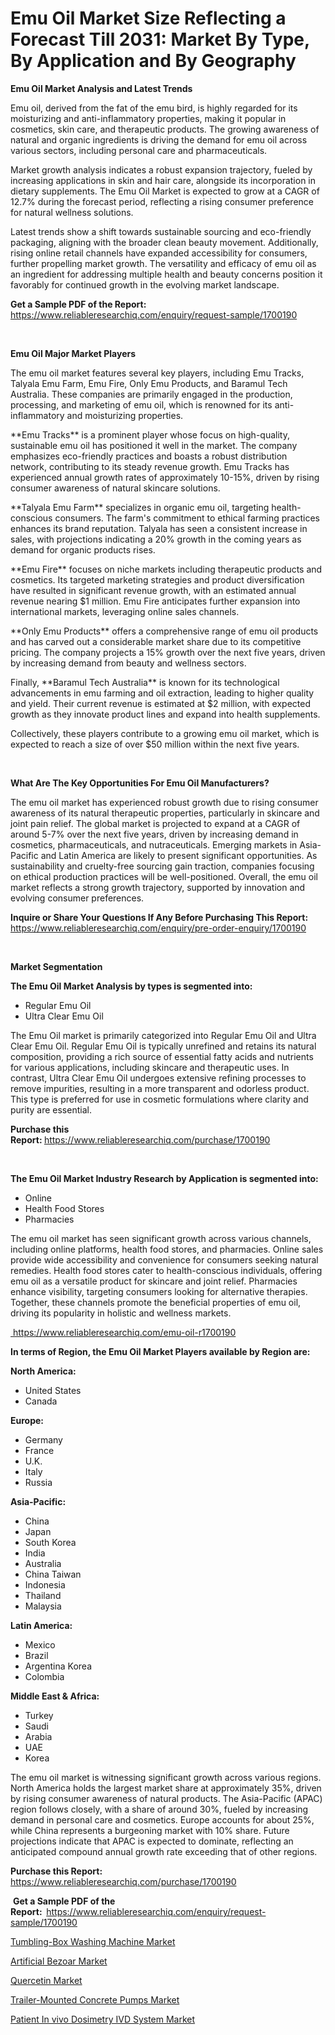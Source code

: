 <p><h1>Emu Oil Market Size Reflecting a Forecast Till 2031: Market By Type, By Application and By Geography</h1></p><p><strong>Emu Oil Market Analysis and Latest Trends</strong></p>
<p><p>Emu oil, derived from the fat of the emu bird, is highly regarded for its moisturizing and anti-inflammatory properties, making it popular in cosmetics, skin care, and therapeutic products. The growing awareness of natural and organic ingredients is driving the demand for emu oil across various sectors, including personal care and pharmaceuticals. </p><p>Market growth analysis indicates a robust expansion trajectory, fueled by increasing applications in skin and hair care, alongside its incorporation in dietary supplements. The Emu Oil Market is expected to grow at a CAGR of 12.7% during the forecast period, reflecting a rising consumer preference for natural wellness solutions.</p><p>Latest trends show a shift towards sustainable sourcing and eco-friendly packaging, aligning with the broader clean beauty movement. Additionally, rising online retail channels have expanded accessibility for consumers, further propelling market growth. The versatility and efficacy of emu oil as an ingredient for addressing multiple health and beauty concerns position it favorably for continued growth in the evolving market landscape.</p></p>
<p><strong>Get a Sample PDF of the Report:&nbsp;</strong> <a href="https://www.reliableresearchiq.com/enquiry/request-sample/1700190?utm_campaign=1088&utm_medium=2&utm_source=Github&utm_content=ia&utm_term=11112024&utm_id=emu-oil">https://www.reliableresearchiq.com/enquiry/request-sample/1700190</a></p>
<p>&nbsp;</p>
<p><strong>Emu Oil Major Market Players</strong></p>
<p><p>The emu oil market features several key players, including Emu Tracks, Talyala Emu Farm, Emu Fire, Only Emu Products, and Baramul Tech Australia. These companies are primarily engaged in the production, processing, and marketing of emu oil, which is renowned for its anti-inflammatory and moisturizing properties.</p><p>**Emu Tracks** is a prominent player whose focus on high-quality, sustainable emu oil has positioned it well in the market. The company emphasizes eco-friendly practices and boasts a robust distribution network, contributing to its steady revenue growth. Emu Tracks has experienced annual growth rates of approximately 10-15%, driven by rising consumer awareness of natural skincare solutions.</p><p>**Talyala Emu Farm** specializes in organic emu oil, targeting health-conscious consumers. The farm's commitment to ethical farming practices enhances its brand reputation. Talyala has seen a consistent increase in sales, with projections indicating a 20% growth in the coming years as demand for organic products rises.</p><p>**Emu Fire** focuses on niche markets including therapeutic products and cosmetics. Its targeted marketing strategies and product diversification have resulted in significant revenue growth, with an estimated annual revenue nearing $1 million. Emu Fire anticipates further expansion into international markets, leveraging online sales channels.</p><p>**Only Emu Products** offers a comprehensive range of emu oil products and has carved out a considerable market share due to its competitive pricing. The company projects a 15% growth over the next five years, driven by increasing demand from beauty and wellness sectors.</p><p>Finally, **Baramul Tech Australia** is known for its technological advancements in emu farming and oil extraction, leading to higher quality and yield. Their current revenue is estimated at $2 million, with expected growth as they innovate product lines and expand into health supplements.</p><p>Collectively, these players contribute to a growing emu oil market, which is expected to reach a size of over $50 million within the next five years.</p></p>
<p>&nbsp;</p>
<p><strong>What Are The Key Opportunities For Emu Oil Manufacturers?</strong></p>
<p><p>The emu oil market has experienced robust growth due to rising consumer awareness of its natural therapeutic properties, particularly in skincare and joint pain relief. The global market is projected to expand at a CAGR of around 5-7% over the next five years, driven by increasing demand in cosmetics, pharmaceuticals, and nutraceuticals. Emerging markets in Asia-Pacific and Latin America are likely to present significant opportunities. As sustainability and cruelty-free sourcing gain traction, companies focusing on ethical production practices will be well-positioned. Overall, the emu oil market reflects a strong growth trajectory, supported by innovation and evolving consumer preferences.</p></p>
<p><strong>Inquire or Share Your Questions If Any Before Purchasing This Report:</strong> <a href="https://www.reliableresearchiq.com/enquiry/pre-order-enquiry/1700190?utm_campaign=1088&utm_medium=2&utm_source=Github&utm_content=ia&utm_term=11112024&utm_id=emu-oil">https://www.reliableresearchiq.com/enquiry/pre-order-enquiry/1700190</a></p>
<p>&nbsp;</p>
<p><strong>Market Segmentation</strong></p>
<p><strong>The Emu Oil Market Analysis by types is segmented into:</strong></p>
<p><ul><li>Regular Emu Oil</li><li>Ultra Clear Emu Oil</li></ul></p>
<p><p>The Emu Oil market is primarily categorized into Regular Emu Oil and Ultra Clear Emu Oil. Regular Emu Oil is typically unrefined and retains its natural composition, providing a rich source of essential fatty acids and nutrients for various applications, including skincare and therapeutic uses. In contrast, Ultra Clear Emu Oil undergoes extensive refining processes to remove impurities, resulting in a more transparent and odorless product. This type is preferred for use in cosmetic formulations where clarity and purity are essential.</p></p>
<p><strong>Purchase this Report:&nbsp;</strong><a href="https://www.reliableresearchiq.com/purchase/1700190?utm_campaign=1088&utm_medium=2&utm_source=Github&utm_content=ia&utm_term=11112024&utm_id=emu-oil">https://www.reliableresearchiq.com/purchase/1700190</a></p>
<p>&nbsp;</p>
<p><strong>The Emu Oil Market Industry Research by Application is segmented into:</strong></p>
<p><ul><li>Online</li><li>Health Food Stores</li><li>Pharmacies</li></ul></p>
<p><p>The emu oil market has seen significant growth across various channels, including online platforms, health food stores, and pharmacies. Online sales provide wide accessibility and convenience for consumers seeking natural remedies. Health food stores cater to health-conscious individuals, offering emu oil as a versatile product for skincare and joint relief. Pharmacies enhance visibility, targeting consumers looking for alternative therapies. Together, these channels promote the beneficial properties of emu oil, driving its popularity in holistic and wellness markets.</p></p>
<p><a href="https://www.reliableresearchiq.com/emu-oil-r1700190?utm_campaign=1088&utm_medium=2&utm_source=Github&utm_content=ia&utm_term=11112024&utm_id=emu-oil">&nbsp;https://www.reliableresearchiq.com/emu-oil-r1700190</a></p>
<p><strong>In terms of Region, the Emu Oil Market Players available by Region are:</strong></p>
<p>
    <p> <strong> North America: </strong>
        <ul>
            <li>United States</li>
            <li>Canada</li>
        </ul>
        </p> 
    <p> <strong> Europe: </strong>
        <ul>
            <li>Germany</li>
            <li>France</li>
            <li>U.K.</li>
            <li>Italy</li>
            <li>Russia</li>
        </ul>
        </p> 
    <p> <strong> Asia-Pacific: </strong>
        <ul>
            <li>China</li>
            <li>Japan</li>
            <li>South Korea</li>
            <li>India</li>
            <li>Australia</li>
            <li>China Taiwan</li>
            <li>Indonesia</li>
            <li>Thailand</li>
            <li>Malaysia</li>
        </ul>
        </p> 
    <p> <strong> Latin America: </strong>
        <ul>
            <li>Mexico</li>
            <li>Brazil</li>
            <li>Argentina Korea</li>
            <li>Colombia</li>
        </ul>
        </p> 
    <p> <strong> Middle East & Africa: </strong>
        <ul>
            <li>Turkey</li>
            <li>Saudi</li>
            <li>Arabia</li>
            <li>UAE</li>
            <li>Korea</li>
        </ul>
    </p>
    </p>
<p><p>The emu oil market is witnessing significant growth across various regions. North America holds the largest market share at approximately 35%, driven by rising consumer awareness of natural products. The Asia-Pacific (APAC) region follows closely, with a share of around 30%, fueled by increasing demand in personal care and cosmetics. Europe accounts for about 25%, while China represents a burgeoning market with 10% share. Future projections indicate that APAC is expected to dominate, reflecting an anticipated compound annual growth rate exceeding that of other regions.</p></p>
<p><strong>Purchase this Report: </strong><a href="https://www.reliableresearchiq.com/purchase/1700190?utm_campaign=1088&utm_medium=2&utm_source=Github&utm_content=ia&utm_term=11112024&utm_id=emu-oil">https://www.reliableresearchiq.com/purchase/1700190</a></p>
<p>&nbsp;<strong>Get a Sample PDF of the Report:&nbsp;&nbsp;</strong><a href="https://www.reliableresearchiq.com/enquiry/request-sample/1700190?utm_campaign=1088&utm_medium=2&utm_source=Github&utm_content=ia&utm_term=11112024&utm_id=emu-oil">https://www.reliableresearchiq.com/enquiry/request-sample/1700190</a></p>
<p><strong></strong></p>
<p><p><a href="https://www.linkedin.com/pulse/tumbling-box-washing-machine-market-growth-segmentation-regional-yltmc?utm_campaign=1088&utm_medium=2&utm_source=Github&utm_content=ia&utm_term=11112024&utm_id=emu-oil">Tumbling-Box Washing Machine Market</a></p><p><a href="https://github.com/alea79alre/Market-Research-Report-List-1/blob/main/artificial-bezoar-market.md?utm_campaign=1088&utm_medium=2&utm_source=Github&utm_content=ia&utm_term=11112024&utm_id=emu-oil">Artificial Bezoar Market</a></p><p><a href="https://github.com/malika4dt4reta/Market-Research-Report-List-1/blob/main/quercetin-market.md?utm_campaign=1088&utm_medium=2&utm_source=Github&utm_content=ia&utm_term=11112024&utm_id=emu-oil">Quercetin Market</a></p><p><a href="https://www.linkedin.com/pulse/trailer-mounted-concrete-pumps-ecosystem-mapping-innovation-value-r8grc?utm_campaign=1088&utm_medium=2&utm_source=Github&utm_content=ia&utm_term=11112024&utm_id=emu-oil">Trailer-Mounted Concrete Pumps Market</a></p><p><a href="https://issuu.com/reportprime-2/docs/patient-in-vivo-dosimetry-ivd-syste_ec691bd50b338f?utm_campaign=1088&utm_medium=2&utm_source=Github&utm_content=ia&utm_term=11112024&utm_id=emu-oil">Patient In vivo Dosimetry IVD System Market</a></p></p>